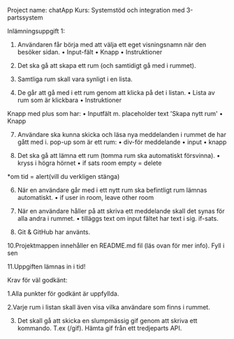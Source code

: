 Project name: chatApp
Kurs: Systemstöd och integration med 3-partssystem

Inlämningsuppgift 1:
1. Användaren får börja med att välja ett eget visningsnamn när den besöker sidan.
• Input-fält
• Knapp
• Instruktioner

2. Det ska gå att skapa ett rum (och samtidigt gå med i rummet).
4. Samtliga rum skall vara synligt i en lista.
5. De går att gå med i ett rum genom att klicka på det i listan.
• Lista av rum som är klickbara
• Instruktioner

Knapp med plus som har:
• Inputfält m. placeholder text 'Skapa nytt rum'
• Knapp

7. Användare ska kunna skicka och läsa nya meddelanden i rummet de har gått med i.
pop-up som är ett rum:
• div-för meddelande
• input
• knapp

3. Det ska gå att lämna ett rum (tomma rum ska automatiskt försvinna).
• kryss i högra hörnet
• if sats room empty = delete

 *om tid = alert(vill du verkligen stänga)

6. När en användare går med i ett nytt rum ska befintligt rum lämnas automatiskt.
• if user in room, leave other room

8. När en användare håller på att skriva ett meddelande skall det synas för alla andra i rummet.
• tilläggs text om input fältet har text i sig. if-sats.

9. Git & GitHub har använts.

10.Projektmappen innehåller en README.md fil (läs ovan för mer info).
Fyll i sen

11.Uppgiften lämnas in i tid!


Krav för väl godkänt:

1.Alla punkter för godkänt är uppfyllda.

2.Varje rum i listan skall även visa vilka användare som finns i rummet.

3. Det skall gå att skicka en slumpmässig gif genom att skriva ett kommando.
T.ex (/gif). Hämta gif från ett tredjeparts API.
